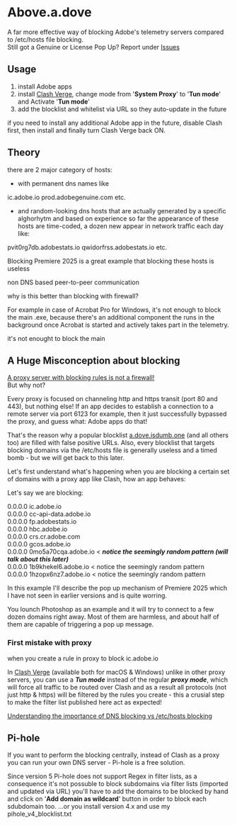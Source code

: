 # Above.a.dove


A far more effective way of blocking Adobe's telemetry servers compared to /etc/hosts file blocking.  
Still got a Genuine or License Pop Up?
Report under [Issues](https://github.com/Giro-Da-Amazonia/Above.a.dove/issues)

## Usage

1) install Adobe apps  
2) install [Clash Verge](https://clashverge.net/en/), change mode from '**System Proxy**' to '**Tun mode**' and Activate '**Tun mode**'  
3) add the blocklist and whitelist via URL so they auto-update in the future

if you need to install any additional Adobe app in the future, disable
Clash first, then install and finally turn Clash Verge back ON.

## Theory
there are 2 major category of hosts:
- with permanent dns names like
  
ic.adobe.io
prod.adobegenuine.com
etc.

- and random-looking dns hosts that are actually generated by a specific alghorhytm and based on experience so far the appearance of these hosts are time-coded, a dozen new appear in network traffic each day like:

pvit0rg7db.adobestats.io
qwidorfrss.adobestats.io
etc.

Blocking 
Premiere 2025 is a great example that blocking these hosts is useless

non DNS based peer-to-peer communication

why is this better than blocking with firewall?

For example in case of Acrobat Pro for Windows, it's not enough to block the main .exe, because there's an additional component the runs in the background once Acrobat is started and actively takes part in the telemetry.

it's not enought to block the main 

## A Huge Misconception about blocking

<ins>A proxy server with blocking rules is not a firewall!</ins>  
But why not?

Every proxy is focused on channeling http and https transit (port 80 and 443), but nothing else!
If an app decides to establish a connection to a remote server via port 6123 for example, then it just successfully bypassed the proxy, and guess what: Adobe apps do that!

That's the reason why a popular blocklist [a.dove.isdumb.one](https://github.com/ignaciocastro/a-dove-is-dumb) (and all others too) are filled with false positive URLs. Also, every blocklist that targets blocking domains via the /etc/hosts file is generally useless and a timed bomb - but we will get back to this later.

Let's first understand what's happening when you are blocking a certain set of domains with a proxy app like Clash, how an app behaves:

Let's say we are blocking:

0.0.0.0  ic.adobe.io  
0.0.0.0  cc-api-data.adobe.io  
0.0.0.0  fp.adobestats.io  
0.0.0.0  hbc.adobe.io  
0.0.0.0  crs.cr.adobe.com  
0.0.0.0  gcos.adobe.io  
0.0.0.0  0mo5a70cqa.adobe.io < ***notice the seemingly random pattern (will talk about this later)***  
0.0.0.0  1b9khekel6.adobe.io < notice the seemingly random pattern  
0.0.0.0  1hzopx6nz7.adobe.io < notice the seemingly random pattern

In this example I'll describe the pop up mechanism of Premiere 2025 which I have not seen in earlier versions and is quite worring.

You lounch Photoshop as an example and it will try to connect to a few dozen domains right away.
Most of them are harmless, and about half of them are capable of triggering a pop up message.

### First mistake with proxy
when you create a rule in proxy to block ic.adobe.io


In [Clash Verge](https://clashverge.net/en/) (available both for macOS & Windows) unlike in other proxy servers, you can use a **_Tun mode_** instead of the regular **_proxy mode_**, which will force all traffic to be routed over Clash and as a result all protocols (not just http & https) will be filtered by the rules you create - this a crusial step to make the filter list published here act as expected! 

<ins>Understanding the importance of DNS blocking vs /etc/hosts blocking</ins>  

## Pi-hole

If you want to perform the blocking centrally, instead of Clash as a proxy you can run your own DNS server - Pi-hole is a free solution.

Since version 5 Pi-hole does not support Regex in filter lists, as a consequence it's not possuble to block subdomains via filter lists (imported and updated via URL) you'll have to add the domains to be blocked by hand and click on '**Add domain as wildcard**' button in order to block each sdubdomain too.
...or you install version 4.x and use my pihole_v4_blocklist.txt
